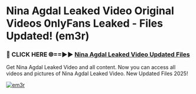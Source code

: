 # Nina Agdal Leaked Video Original Videos 0nlyFans Leaked - Files Updated! (em3r)

<h3>🔴 CLICK HERE 🌐==►► <a href="https://tinyurl.com/x26r9saj" rel="nofollow">Nina Agdal Leaked Video Updated Files</a></h3>

Get Nina Agdal Leaked Video and all content. Now you can access all videos and pictures of Nina Agdal Leaked Video. New Updated Files 2025!

[![em3r](https://i.imgur.com/LkgZPqh.gif)](https://tinyurl.com/x26r9saj)
